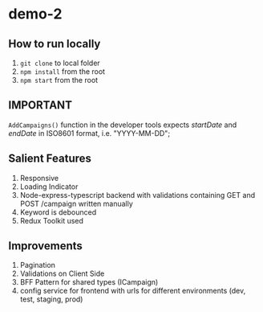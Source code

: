 # demo-2

## How to run locally

1. `git clone` to local folder
2. `npm install` from the root
3. `npm start` from the root

## IMPORTANT

`AddCampaigns()` function in the developer tools expects _startDate_ and _endDate_ in ISO8601 format, i.e. "YYYY-MM-DD";

## Salient Features

1. Responsive
2. Loading Indicator
3. Node-express-typescript backend with validations containing GET and POST /campaign written manually
4. Keyword is debounced
5. Redux Toolkit used

## Improvements

1. Pagination
2. Validations on Client Side
3. BFF Pattern for shared types (ICampaign)
4. config service for frontend with urls for different environments (dev, test, staging, prod)

